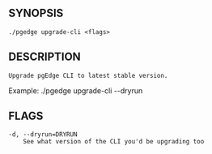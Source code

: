 
## SYNOPSIS
    ./pgedge upgrade-cli <flags>

## DESCRIPTION
    Upgrade pgEdge CLI to latest stable version.

Example: ./pgedge upgrade-cli --dryrun

## FLAGS
    -d, --dryrun=DRYRUN
        See what version of the CLI you'd be upgrading too
    
